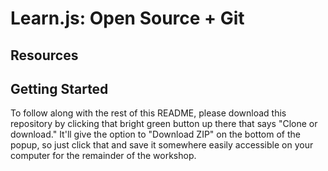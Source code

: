 # Learn.js: Open Source + Git

## Resources



## Getting Started

To follow along with the rest of this README, please download this repository by clicking that bright green button up there that says "Clone or download." It'll give the option to "Download ZIP" on the bottom of the popup, so just click that and save it somewhere easily accessible on your computer for the remainder of the workshop.